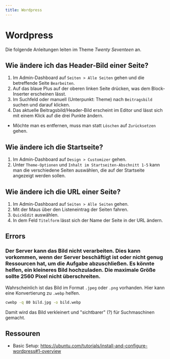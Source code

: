 ```yaml
---
title: Wordpress
---
```


# Wordpress 

Die folgende Anleitungen leiten im Theme _Twenty Seventeen_ an. 

## Wie ändere ich das Header-Bild einer Seite?
1. Im Admin-Dashboard auf `Seiten > Alle Seiten` gehen und die betreffende Seite `Bearbeiten`.
2. Auf das blaue Plus auf der oberen linken Seite drücken, was dem Block-Inserter erscheinen lässt.
3. Im Suchfeld oder manuell (Unterpunkt: Theme) nach `Beitragsbild` suchen und darauf klicken.
4. Das aktuelle Beitragsbild/Header-Bild erscheint im Editor und lässt sich mit einem Klick auf die drei Punkte ändern.

- Möchte man es entfernen, muss man statt `Löschen` auf `Zurücksetzen` gehen.

## Wie ändere ich die Startseite?
1. Im Admin-Dashboard auf `Design > Customizer` gehen.
2. Unter `Theme-Optionen` und `Inhalt im Startseiten-Abschnitt 1-5` kann man die verschiedene Seiten auswählen, die auf der Startseite angezeigt werden sollen.

## Wie ändere ich die URL einer Seite?

1. Im Admin-Dashboard auf `Seiten > Alle Seiten` gehen.
2. Mit der Maus über den Listeneintrag der Seiten fahren.
3. `QuickEdit` auswählen.
4. In dem Feld `Titelform` lässt sich der Name der Seite in der URL ändern.



## Errors 

### Der Server kann das Bild nicht verarbeiten. Dies kann vorkommen, wenn der Server beschäftigt ist oder nicht genug Ressourcen hat, um die Aufgabe abzuschließen. Es könnte helfen, ein kleineres Bild hochzuladen. Die maximale Größe sollte 2560 Pixel nicht überschreiten. 

Wahrscheinlich ist das Bild im Format `.jpeg` oder `.png` vorhanden.
Hier kann eine Konvertierung zu `.webp` helfen.

``` bash
cwebp -q 80 bild.jpg -o bild.webp 
```

Damit wird das Bild verkleinert und \"sichtbarer\" (?) für Suchmaschinen
gemacht.

## Ressouren

- Basic Setup: <https://ubuntu.com/tutorials/install-and-configure-wordpress#1-overview>
